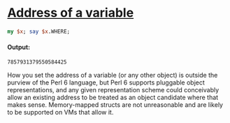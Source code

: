 [1]: http://rosettacode.org/wiki/Address_of_a_variable

# [Address of a variable][1]

```perl
my $x; say $x.WHERE;
```

#### Output:
```
7857931379550584425
```


How you set the address of a variable (or any other object) is outside the purview of the Perl 6 language, but Perl 6 supports pluggable object representations, and any given representation scheme could conceivably allow an existing address to be treated as an object candidate where that makes sense. Memory-mapped structs are not unreasonable and are likely to be supported on VMs that allow it.